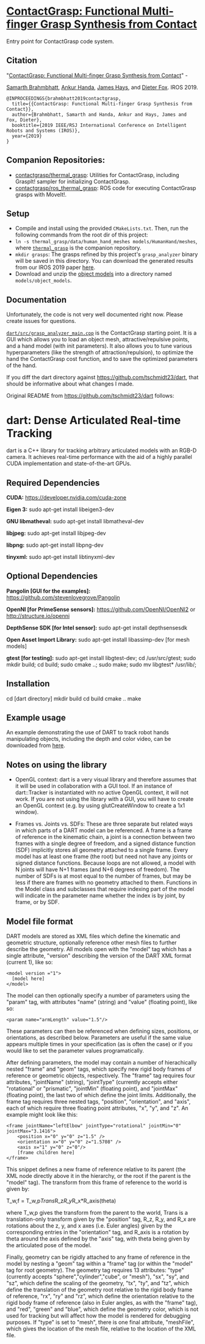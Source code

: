# [ContactGrasp: Functional Multi-finger Grasp Synthesis from Contact](https://contactdb.cc.gatech.edu/contactgrasp.html)

Entry point for ContactGrasp code system.

## Citation

"[ContactGrasp: Functional Multi-finger Grasp Synthesis from Contact](https://arxiv.org/abs/1904.03754)" -

[Samarth Brahmbhatt](https://samarth-robo.github.io),
[Ankur Handa](https://ankurhanda.github.io/),
[James Hays](https://www.cc.gatech.edu/~hays/), and
[Dieter Fox](https://research.nvidia.com/node/2945). IROS 2019.

```
@INPROCEEDINGS{brahmbhatt2019contactgrasp,
  title={{ContactGrasp: Functional Multi-finger Grasp Synthesis from Contact}},
  author={Brahmbhatt, Samarth and Handa, Ankur and Hays, James and Fox, Dieter},
  booktitle={2019 IEEE/RSJ International Conference on Intelligent Robots and Systems (IROS)},
  year={2019}
}
```

## Companion Repositories:

- [contactgrasp/thermal_grasp](https://github.com/contactgrasp/thermal_grasp): Utilities for ContactGrasp, including GraspIt! sampler for initializing ContactGrasp.
- [contactgrasp/ros_thermal_grasp](https://github.com/contactgrasp/dart): ROS code for executing ContactGrasp grasps with MoveIt!.

## Setup

- Compile and install using the provided `CMakeLists.txt`. Then, run the following commands from the root dir of this project:
- `ln -s thermal_grasp/data/human_hand_meshes models/HumanHand/meshes`, where [`thermal_grasp`](https://github.com/contactgrasp/thermal_grasp) is the companion repository.
- `mkdir grasps`: The grasps refined by this project's `grasp_analyzer` binary will be saved in this directory. You can download the generated results from our IROS 2019 paper [here](https://github.com/contactgrasp/contactgrasp_data/blob/master/grasps.zip).
- Download and unzip the [object models](https://github.com/contactgrasp/contactgrasp_data/blob/master/object_models.zip) into a directory named `models/object_models`.

## Documentation

Unfortunately, the code is not very well documented right now. Please create issues for questions.

[`dart/src/grasp_analyzer_main.cpp`](dart/src/grasp_analyzer_main.cpp) is the ContactGrasp starting point. It is a GUI which allows you to load an object mesh, attractive/repulsive points, and a hand model (with init parameters). It also allows you to tune various hyperparameters (like the strength of attraction/repulsion), to optimize the hand the ContactGrasp cost function, and to save the optimized parameters of the hand.

If you diff the dart directory against https://github.com/tschmidt23/dart, that should be informative about what changes I made.

Original README from https://github.com/tschmidt23/dart follows:

dart: Dense Articulated Real-time Tracking
=======

dart is a C++ library for tracking arbitrary articulated models with an RGB-D 
camera. It achieves real-time performance with the aid of a highly parallel CUDA 
implementation and state-of-the-art GPUs.

Required Dependencies
---------------------

**CUDA:** https://developer.nvidia.com/cuda-zone

**Eigen 3:** sudo apt-get install libeigen3-dev

**GNU libmatheval:** sudo apt-get install libmatheval-dev

**libjpeg:** sudo apt-get install libjpeg-dev

**libpng:** sudo apt-get install libpng-dev

**tinyxml:** sudo apt-get install libtinyxml-dev

Optional Dependencies
---------------------

**Pangolin [GUI for the examples]:** https://github.com/stevenlovegrove/Pangolin

**OpenNI [for PrimeSense sensors]:** https://github.com/OpenNI/OpenNI2 or http://structure.io/openni

**DepthSense SDK [for Intel sensor]:** sudo apt-get install depthsensesdk

**Open Asset Import Library:** sudo apt-get install libassimp-dev [for mesh models]

**gtest [for testing]:** sudo apt-get install libgtest-dev; cd /usr/src/gtest; sudo mkdir build; cd build; sudo cmake ..; sudo make; sudo mv libgtest* /usr/lib/;

Installation
------------

cd [dart directory]
mkdir build
cd build
cmake ..
make

Example usage
------------

An example demonstrating the use of DART to track robot hands manipulating objects, including the depth and color video, can be downloaded from [here](http://homes.cs.washington.edu/~tws10/dartExample.tar.gz).

Notes on using the library
------------

- OpenGL context: dart is a very visual library and therefore assumes that it 
will be used in collaboration with a GUI tool. If an instance of dart::Tracker 
is instantiated with no active OpenGL context, it will not work. If you are not 
using the library with a GUI, you will have to create an OpenGL context (e.g. by 
using glutCreateWindow to create a 1x1 window).

- Frames vs. Joints vs. SDFs: These are three separate but related ways in which
parts of a DART model can be referenced. A frame is a frame of reference in the
kinematic chain, a joint is a connection between two frames with a single degree
of freedom, and a signed distance function (SDF) implicitly stores all geometry
attached to a single frame. Every model has at least one frame (the root) but
need not have any joints or signed distance functions. Because loops are not
allowed, a model with N joints will have N+1 frames (and N+6 degrees of 
freedom). The number of SDFs is at most equal to the number of frames, but may
be less if there are frames with no geometry attached to them. Functions in the
Model class and subclasses that require indexing part of the model will indicate
in the parameter name whether the index is by joint, by frame, or by SDF.

Model file format
------------

DART models are stored as XML files which define the kinematic and geometric 
structure, optionally reference other mesh files to further describe the 
geometry. All models open with the "model" tag which has a single attribute, 
"version" describing the version of the DART XML format (current 1), like so:

    <model version ="1">
      [model here]
    </model>

The model can then optionally specify a number of parameters using the "param" 
tag, with attributes "name" (string) and "value" (floating point), like so:

    <param name="armLength" value="1.5"/>

These parameters can then be referenced when defining sizes, positions, or 
orientations, as described below. Parameters are useful if the same value 
appears multiple times in your specification (as is often the case) or if you 
would like to set the parameter values programatically.

After defining parameters, the model may contain a number of hierachically 
nested "frame" and "geom" tags, which specify new rigid body frames of reference 
or geometric objects, respectively. The "frame" tag requires four attributes,
"jointName" (string), "jointType" (currently accepts either "rotational" or
"prismatic", "jointMin" (floating point), and "jointMax" (floating point), the
last two of which define the joint limits. Additionally, the frame tag requires
three nested tags, "position", "orientation", and "axis", each of which require
three floating point attributes, "x", "y", and "z". An example might look like
this:

	<frame jointName="leftElbow" jointType="rotational" jointMin="0" jointMax="3.1416">
	    <position x="0" y="0" z="1.5" />
	    <orientation x="0" y="0" z="1.5708" />
	    <axis x="1" y="0" z="0"/>
	    [frame children here]
	</frame>

This snippet defines a new frame of reference relative to its parent (the XML
node directly above it in the hierarchy, or the root if the parent is the 
"model" tag). The transform from this frame of reference to the world is given
by:

T_w,f = T_w,p*Trans*R_z*R_y*R_x*R_axis(theta)

where T_w,p gives the transform from the parent to the world, Trans is a
translation-only transform given by the "position" tag, R_z, R_y, and R_x are
rotations about the z, y, and x axes (i.e. Euler angles) given by the
corresponding entries in the "orientation" tag, and R_axis is a rotation by
theta around the axis defined by the "axis" tag, with theta being given by the
articulated pose of the model.

Finally, geometry can be rigidly attached to any frame of reference in the model
by nesting a "geom" tag within a "frame" tag (or within the "model" tag for root
geometry). The geometry tag requires 13 attributes: "type" (currently accepts
"sphere","cylinder","cube", or "mesh"), "sx", "sy", and "sz", which define the
scaling of the geometry, "tx", "ty", and "tz", which define the translation of
the geometry root relative to the rigid body frame of reference, "rx", "ry" and
"rz", which define the orientation relative to the rigid body frame of reference
(also in Euler angles, as with the "frame" tag), and "red", "green" and "blue",
which define the geometry color, which is not used for tracking but will affect
how the model is rendered for debugging purposes. If "type" is set to "mesh",
there is one final attribute, "meshFile", which gives the location of the mesh
file, relative to the location of the XML file.

